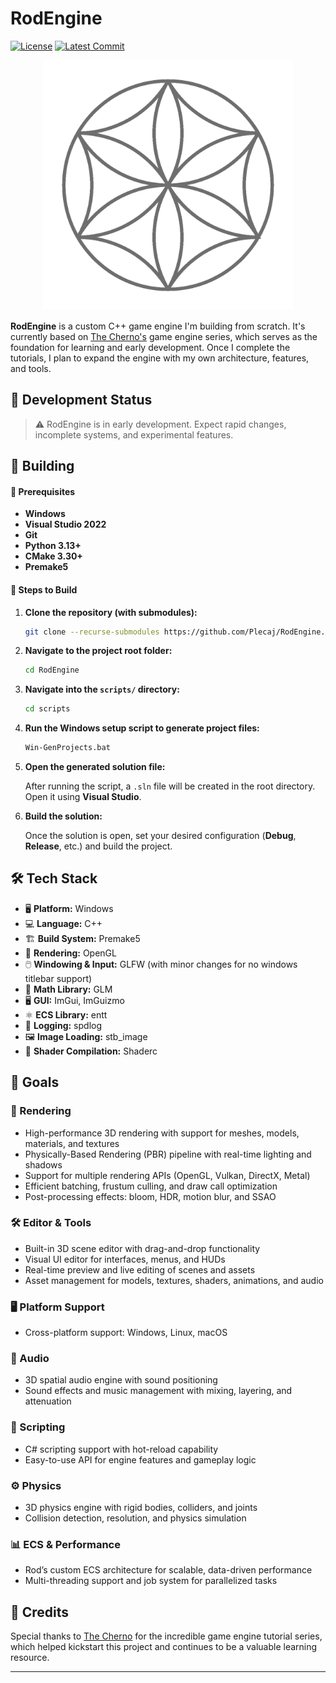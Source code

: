 # RodEngine

[![License](https://img.shields.io/github/license/Plecaj/RodEngine?color=green)](LICENSE) [![Latest Commit](https://img.shields.io/github/last-commit/Plecaj/RodEngine)](https://github.com/Plecaj/RodEngine/commits/main)

<p align="center">
  <img src="logo.png" alt="RodEngine Logo" width="400" />
</p>

**RodEngine** is a custom C++ game engine I'm building from scratch. It's currently based on [The Cherno's](https://www.youtube.com/@TheCherno) game engine series, which serves as the foundation for learning and early development. Once I complete the tutorials, I plan to expand the engine with my own architecture, features, and tools.  

## 🚧 Development Status
> ⚠️ RodEngine is in early development. Expect rapid changes, incomplete systems, and experimental features.
 
## 🔧 Building

#### 🧾 Prerequisites

- **Windows**
- **Visual Studio 2022** 
- **Git**
- **Python 3.13+**
- **CMake 3.30+**
- **Premake5**

#### 🧪 Steps to Build

1. **Clone the repository (with submodules):**
   
   ```bash
   git clone --recurse-submodules https://github.com/Plecaj/RodEngine.git
   ```

2. **Navigate to the project root folder:**

   ```bash
   cd RodEngine
   ```

3. **Navigate into the `scripts/` directory:**

   ```bash
   cd scripts
   ```

4. **Run the Windows setup script to generate project files:**

   ```bash
   Win-GenProjects.bat
   ```

5. **Open the generated solution file:**

   After running the script, a `.sln` file will be created in the root directory. Open it using **Visual Studio**.

6. **Build the solution:**

   Once the solution is open, set your desired configuration (**Debug**, **Release**, etc.) and build the project.


## 🛠 Tech Stack

- 🖥️ **Platform:** Windows  
- 💻 **Language:** C++  
- 🏗️ **Build System:** Premake5  
- 🎨 **Rendering:** OpenGL  
- 🖱️ **Windowing & Input:** GLFW (with minor changes for no windows titlebar support)
- 📐 **Math Library:** GLM  
- 🖥️ **GUI:** ImGui, ImGuizmo  
- ⚛️ **ECS Library:** entt  
- 📝 **Logging:** spdlog  
- 🖼️ **Image Loading:** stb_image  
- 🔧 **Shader Compilation:** Shaderc

## 🎯 Goals

### 🎨 Rendering
- High-performance 3D rendering with support for meshes, models, materials, and textures  
- Physically-Based Rendering (PBR) pipeline with real-time lighting and shadows  
- Support for multiple rendering APIs (OpenGL, Vulkan, DirectX, Metal)  
- Efficient batching, frustum culling, and draw call optimization  
- Post-processing effects: bloom, HDR, motion blur, and SSAO  

### 🛠️ Editor & Tools
- Built-in 3D scene editor with drag-and-drop functionality  
- Visual UI editor for interfaces, menus, and HUDs  
- Real-time preview and live editing of scenes and assets  
- Asset management for models, textures, shaders, animations, and audio  

### 🖥️ Platform Support
- Cross-platform support: Windows, Linux, macOS

### 🎵 Audio
- 3D spatial audio engine with sound positioning  
- Sound effects and music management with mixing, layering, and attenuation  

### 📜 Scripting
- C# scripting support with hot-reload capability  
- Easy-to-use API for engine features and gameplay logic  

### ⚙️ Physics
- 3D physics engine with rigid bodies, colliders, and joints  
- Collision detection, resolution, and physics simulation  

### 📊 ECS & Performance
- Rod’s custom ECS architecture for scalable, data-driven performance  
- Multi-threading support and job system for parallelized tasks  


## 🙏 Credits

Special thanks to [The Cherno](https://github.com/thecherno) for the incredible game engine tutorial series, which helped kickstart this project and continues to be a valuable learning resource.

---

